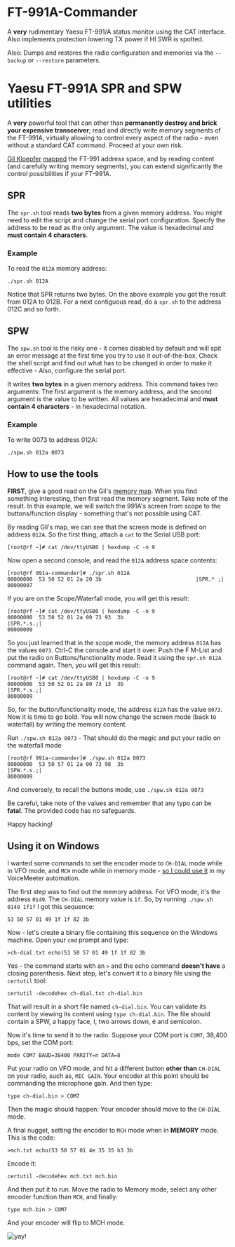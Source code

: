 # FT-991A-Commander
A **very** rudimentary Yaesu FT-991/A status monitor using the CAT interface. Also implements protection lowering TX power if HI SWR is spotted.

Also: Dumps and restores the radio configuration and memories via the `--backup` or `--restore` parameters.

# Yaesu FT-991A SPR and SPW utilities
A **very** powerful tool that can other than **permanently destroy and brick your expensive transceiver**; read and directly write memory segments of the FT-991A, virtually allowing to control every aspect of the radio - even without a standard CAT command. Proceed at your own risk.

[Gil Kloepfer](https://www.qrz.com/db/KI5BPK) [mapped](https://www.kloepfer.org/ft991a/memory-map.txt) the FT-991 address space, and by reading content (and carefully writing memory segments), you can extend significantly the control possibilities if your FT-991A.

## SPR
The `spr.sh` tool reads **two bytes** from a given memory address. You might need to edit the script and change the serial port configuration. Specify the address to be read as the only argument. The value is hexadecimal and **must contain 4 characters**.

### Example
To read the `012A` memory address:
~~~
./spr.sh 012A
~~~

Notice that SPR returns two bytes. On the above example you got the result from 012A to 012B. For a next contiguous read, do a `spr.sh` to the address 012C and so forth.

## SPW
The `spw.sh` tool is the risky one - it comes disabled by default and will spit an error message at the first time you try to use it out-of-the-box. Check the shell script and find out what has to be changed in order to make it effective - Also, configure the serial port.

It writes **two bytes** in a given memory address. This command takes two arguments: The first argument is the memory address, and the second argument is the value to be written. All values are hexadecimal and **must contain 4 characters** - in hexadecimal notation.

### Example
To write 0073 to address 012A:
~~~
./spw.sh 012a 0073
~~~

## How to use the tools
**FIRST**, give a good read on the Gil's [memory map](https://www.kloepfer.org/ft991a/memory-map.txt). When you find something interesting, then first read the memory segment. Take note of the result. In this example, we will switch the 991A's screen from scope to the buttons/function display - something that's not possible using CAT.

By reading Gil's map, we can see that the screen mode is defined on address `012A`. So the first thing, attach a `cat` to the Serial USB port:

~~~
[root@rf ~]# cat /dev/ttyUSB0 | hexdump -C -n 9
~~~

Now open a second console, and read the `012A` address space contents:

~~~
[root@rf 991a-commander]# ./spr.sh 012A
00000000  53 50 52 01 2a 20 3b                              |SPR.* ;|
00000007
~~~

If you are on the Scope/Waterfall mode, you will get this result:

~~~
[root@rf ~]# cat /dev/ttyUSB0 | hexdump -C -n 9
00000000  53 50 52 01 2a 00 73 93  3b                       |SPR.*.s.;|
00000009
~~~

So you just learned that in the scope mode, the memory address `012A` has the values `0073`. Ctrl-C the console and start it over. Push the F M-List and put the radio on Buttons/functionality mode. Read it using the `spr.sh 012A` command again. Then, you will get this result:

~~~
[root@rf ~]# cat /dev/ttyUSB0 | hexdump -C -n 9
00000000  53 50 52 01 2a 80 73 13  3b                       |SPR.*.s.;|
00000009
~~~

So, for the button/functionality mode, the address `012A` has the value `8073`. Now it is time to go bold. You will now change the screen mode (back to waterfall) by writing the memory content.

Run `./spw.sh 012a 0073` - That should do the magic and put your radio on the waterfall mode

~~~
[root@rf 991a-commander]# ./spw.sh 012a 0073
00000000  53 50 57 01 2a 00 73 98  3b                       |SPW.*.s.;|
00000009
~~~

And conversely, to recall the buttons mode, use `./spw.sh 012a 8073`

Be careful, take note of the values and remember that any typo can be **fatal**. The provided code has no safeguards.

Happy hacking!

## Using it on Windows
I wanted some commands to set the encoder mode to `CH-DIAL` mode while in VFO mode, and `MCH` mode while in memory mode - [so I could use it](https://github.com/rfrht/Voicemeeter-FT-991A/commit/298445b72fac669dde69d7dbf635612c3fad2dfe) in my VoiceMeeter automation.

The first step was to find out the memory address. For VFO mode, it's the address `0149`. The `CH-DIAL` memory value is `1f`. So, by running `./spw.sh 0149 1f1f` I got this sequence:

~~~
53 50 57 01 49 1f 1f 82 3b
~~~

Now - let's create a binary file containing this sequence on the Windows machine. Open your `cmd` prompt and type:

~~~
>ch-dial.txt echo(53 50 57 01 49 1f 1f 82 3b
~~~

Yes - the command starts with an `>` and the echo command **doesn't have** a closing parenthesis. Next step, let's convert it to a binary file using the `certutil` tool:

~~~
certutil -decodehex ch-dial.txt ch-dial.bin
~~~

That will result in a short file named `ch-dial.bin`. You can validate its content by viewing its content using `type ch-dial.bin`. The file should contain a SPW, a happy face, I, two arrows down, é and semicolon.

Now it's time to send it to the radio. Suppose your COM port is `COM7`, 38,400 bps, set the COM port:

~~~
mode COM7 BAUD=38400 PARITY=n DATA=8
~~~

Put your radio on VFO mode, and hit a different button **other than** `CH-DIAL` on your radio, such as, `MIC GAIN`. Your encoder at this point should be commanding the microphone gain. And then type:

~~~
type ch-dial.bin > COM7
~~~

Then the magic should happen: Your encoder should move to the `CH-DIAL` mode.

A final nugget, setting the encoder to `MCH` mode when in **MEMORY** mode. This is the code:

~~~
>mch.txt echo(53 50 57 01 4e 35 35 b3 3b
~~~

Encode it:

~~~
certutil -decodehex mch.txt mch.bin
~~~

And then put it to run. Move the radio to Memory mode, select any other encoder function than `MCH`, and finally:

~~~
type mch.bin > COM7
~~~

And your encoder will flip to MCH mode.

![yay!](https://rf3.org:8443/q/wink-spr.png)

